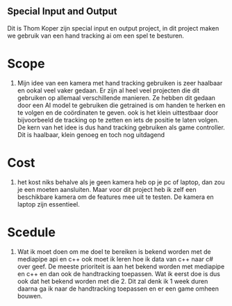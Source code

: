 ## Special Input and Output

Dit is Thom Koper zijn special input en output project, in dit project maken we gebruik van een hand tracking ai om een spel te besturen.

# Scope

1. Mijn idee van een kamera met hand tracking gebruiken is zeer haalbaar en ookal veel vaker gedaan. Er zijn al heel veel projecten die dit gebruiken op allemaal verschillende manieren. Ze hebben dit gedaan door een AI model te gebruiken die getrained is om handen te herken en te volgen en de coördinaten te geven. ook is het klein uittestbaar door bijvoorbeeld de tracking op te zetten en iets de positie te laten volgen. De kern van het idee is dus hand tracking gebruiken als game controller. Dit is haalbaar, klein genoeg en toch nog uitdagend 

# Cost

1. het kost niks behalve als je geen kamera heb op je pc of laptop, dan zou je een moeten aansluiten. Maar voor dit project heb ik zelf een beschikbare kamera om de features mee uit te testen. De kamera en laptop zijn essentieel.

# Scedule

1. Wat ik moet doen om me doel te bereiken is bekend worden met de mediapipe api en c++ ook moet ik leren hoe ik data van c++ naar c# over geef. De meeste prioriteit is aan het bekend worden met mediapipe en c++ en dan ook de handtracking toepassen. Wat ik eerst doe is dus ook dat het bekend worden met die 2. Dit zal denk ik 1 week duren daarna ga ik naar de handtracking toepassen en er een game omheen bouwen.

